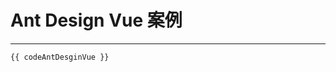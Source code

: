 # Ant Design Vue 案例

---

<IngrateDemoAntDesgin />

```ts-vue
{{ codeAntDesginVue }}
```

<script setup lang="ts">
import IngrateDemoAntDesgin from '../examples/ingrate/IngrateDemoAntDesgin.vue';
import codeAntDesginVue from '../examples/ingrate/AntDesgin?raw'
</script>
